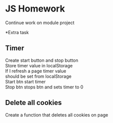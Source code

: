# JS Homework

Continue work on module project

\*Extra task

## Timer

Create start button and stop button  
Store timer value in localStorage  
If I refresh a page timer value  
should be set from localStorage  
Start btn start timer  
Stop btn stops btn and sets timer to 0

## Delete all cookies

Create a function that deletes all cookies on page
